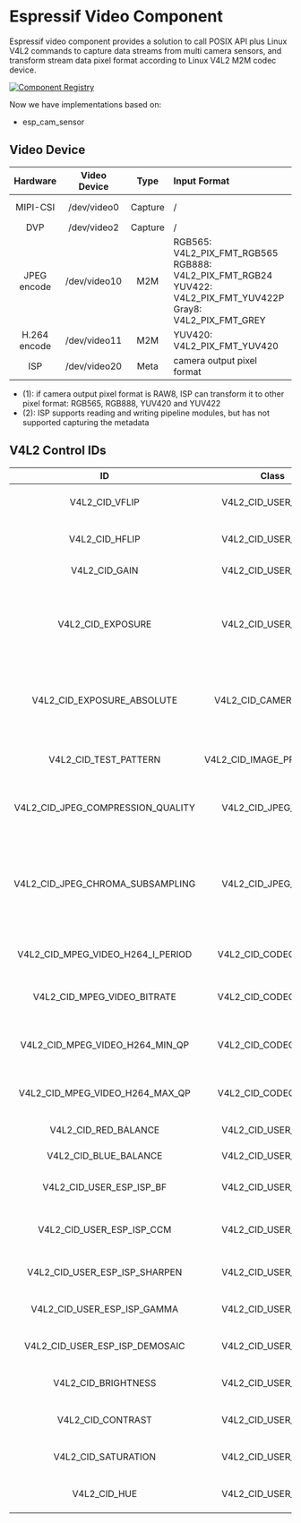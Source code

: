 # Espressif Video Component

Espressif video component provides a solution to call POSIX API plus Linux V4L2 commands to capture data streams from multi camera sensors, and transform stream data pixel format according to Linux V4L2 M2M codec device.

[![Component Registry](https://components.espressif.com/components/espressif/esp_video/badge.svg)](https://components.espressif.com/components/espressif/esp_video)

Now we have implementations based on:

- esp_cam_sensor

## Video Device

| Hardware | Video Device | Type | Input Format | Output Format |
|:-:|:-:|:-:|:-|:-|
| MIPI-CSI | /dev/video0 | Capture | / | camera output pixel format or ISP output format(1) |
| DVP | /dev/video2 | Capture  | / | camera output pixel format |
| JPEG encode | /dev/video10 | M2M | RGB565: V4L2_PIX_FMT_RGB565<br> RGB888: V4L2_PIX_FMT_RGB24<br> YUV422: V4L2_PIX_FMT_YUV422P<br> Gray8: V4L2_PIX_FMT_GREY | JPEG: V4L2_PIX_FMT_JPEG |
| H.264 encode | /dev/video11 | M2M | YUV420: V4L2_PIX_FMT_YUV420 | H.264: V4L2_PIX_FMT_H264 |
| ISP | /dev/video20 | Meta | camera output pixel format  | Metadata: V4L2_META_FMT_ESP_ISP_STATS |

- (1): if camera output pixel format is RAW8, ISP can transform it to other pixel format: RGB565, RGB888, YUV420 and YUV422
- (2): ISP supports reading and writing pipeline modules, but has not supported capturing the metadata

## V4L2 Control IDs

| ID | Class | Type | Permission | Description |
|:-:|:-:|:-:|:-:|:-|
| V4L2_CID_VFLIP | V4L2_CID_USER_CLASS | Bool | Read/Write | Mirror the picture vertically. |
| V4L2_CID_HFLIP | V4L2_CID_USER_CLASS | Bool | Read/Write | Mirror the picture horizontally. |
| V4L2_CID_GAIN | V4L2_CID_USER_CLASS | Menu | Read/Write | Picrure pixel gain value. |
| V4L2_CID_EXPOSURE | V4L2_CID_USER_CLASS | Integer | Read/Write | Camera sensor exposure time, value unit depends on sensor |
| V4L2_CID_EXPOSURE_ABSOLUTE | V4L2_CID_CAMERA_CLASS | Integer | Read/Write | Camera sensor exposure time, value unit is 100us. |
| V4L2_CID_TEST_PATTERN | V4L2_CID_IMAGE_PROC_CLASS | Menu | Write | Camera sensor test pattern mode. |
| V4L2_CID_JPEG_COMPRESSION_QUALITY | V4L2_CID_JPEG_CLASS | Integer | Read/Write | JPEG encoded picture quality |
| V4L2_CID_JPEG_CHROMA_SUBSAMPLING | V4L2_CID_JPEG_CLASS | Menu | Read/Write | The chroma subsampling factors describe how each component of an input image is sampled. |
| V4L2_CID_MPEG_VIDEO_H264_I_PERIOD | V4L2_CID_CODEC_CLASS | Integer | Read/Write | Period between I-frames. |
| V4L2_CID_MPEG_VIDEO_BITRATE | V4L2_CID_CODEC_CLASS | Integer | Read/Write | Video bitrate in bits per second. |
| V4L2_CID_MPEG_VIDEO_H264_MIN_QP | V4L2_CID_CODEC_CLASS | Integer | Read/Write | Minimum quantization parameter for H264. |
| V4L2_CID_MPEG_VIDEO_H264_MAX_QP | V4L2_CID_CODEC_CLASS | Integer | Read/Write | Maximum quantization parameter for H264. |
| V4L2_CID_RED_BALANCE | V4L2_CID_USER_CLASS | Integer | Read/Write | Red chroma balance. |
| V4L2_CID_BLUE_BALANCE | V4L2_CID_USER_CLASS | Integer | Read/Write | Blue chroma balance. |
| V4L2_CID_USER_ESP_ISP_BF | V4L2_CID_USER_CLASS | Array of uint8_t | Read/Write | ISP bayer filter parameters. |
| V4L2_CID_USER_ESP_ISP_CCM | V4L2_CID_USER_CLASS | Array of uint8_t | Read/Write | ISP color correction matrix parameters. |
| V4L2_CID_USER_ESP_ISP_SHARPEN | V4L2_CID_USER_CLASS | Array of uint8_t | Read/Write | ISP sharpen parameters. |
| V4L2_CID_USER_ESP_ISP_GAMMA | V4L2_CID_USER_CLASS | Array of uint8_t | Read/Write | ISP GAMMA parameters. |
| V4L2_CID_USER_ESP_ISP_DEMOSAIC | V4L2_CID_USER_CLASS | Array of uint8_t | Read/Write | ISP demosaic parameters. |
| V4L2_CID_BRIGHTNESS | V4L2_CID_USER_CLASS | Array of uint8_t | Read/Write | Picture brightness. |
| V4L2_CID_CONTRAST | V4L2_CID_USER_CLASS | Array of uint8_t | Read/Write | Picture contrast. |
| V4L2_CID_SATURATION | V4L2_CID_USER_CLASS | Array of uint8_t | Read/Write | Picture color saturation. |
| V4L2_CID_HUE | V4L2_CID_USER_CLASS | Array of uint8_t | Read/Write | Picture hue. |